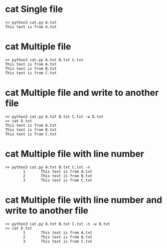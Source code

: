 cat Single file
===============
```
>> python3 cat.py A.txt
This text is from A.txt
```
cat Multiple file
=================
```
>> python3 cat.py A.txt B.txt C.txt 
This text is from A.txt
This text is from B.txt
This text is from C.txt
```
cat Multiple file and write to another file
===========================================
```
>> python3 cat.py A.txt B.txt C.txt -w D.txt
>> cat D.txt
This text is from A.txt
This text is from B.txt
This text is from C.txt
```
cat Multiple file with line number
==================================
```
>> python3 cat.py A.txt B.txt C.txt -n
        1       This text is from A.txt
        2       This text is from B.txt
        3       This text is from C.txt
```
cat Multiple file with line number and write to another file
============================================================
```
>> python3 cat.py A.txt B.txt C.txt -n -w D.txt
>> cat D.txt
        1       This text is from A.txt
        2       This text is from B.txt
        3       This text is from C.txt
```
